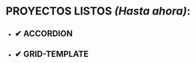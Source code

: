 <h1>PROYECTOS LISTOS <em>(Hasta ahora)</em>:</h1>
<ul>
<li><h2>✔ ACCORDION </h2></li>
<li><h2>✔ GRID-TEMPLATE </h2></li>
</ul>

